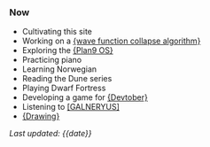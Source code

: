 ### Now

- Cultivating this site
- Working on a [{wave function collapse algorithm}](intro_to_wfc.html)
- Exploring the [{Plan9 OS}](plan9.html)
- Practicing piano
- Learning Norwegian
- Reading the Dune series
- Playing Dwarf Fortress
- Developing a game for [{Devtober}](devtober.html)
- Listening to [[GALNERYUS]](https://open.spotify.com/artist/3BNDjSD67jJE4fhxX1b2OV?si=Au_bteD8QgmMRzTEsARdWg)
- [{Drawing}](drawings.html)

*Last updated: {{date}}*
